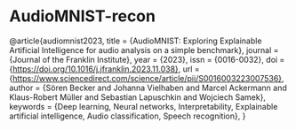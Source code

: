 # AudioMNIST-recon

@article{audiomnist2023,
    title = {AudioMNIST: Exploring Explainable Artificial Intelligence for audio analysis on a simple benchmark},
    journal = {Journal of the Franklin Institute},
    year = {2023},
    issn = {0016-0032},
    doi = {https://doi.org/10.1016/j.jfranklin.2023.11.038},
    url = {https://www.sciencedirect.com/science/article/pii/S0016003223007536},
    author = {Sören Becker and Johanna Vielhaben and Marcel Ackermann and Klaus-Robert Müller and Sebastian Lapuschkin and Wojciech Samek},
    keywords = {Deep learning, Neural networks, Interpretability, Explainable artificial intelligence, Audio classification, Speech recognition},
}
